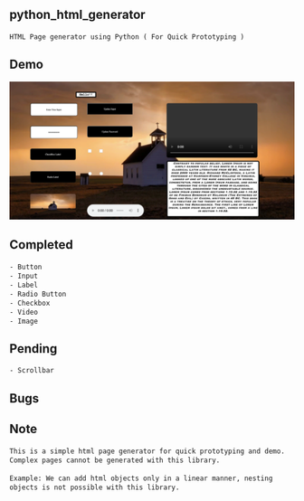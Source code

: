 ## python_html_generator

    HTML Page generator using Python ( For Quick Prototyping )

## Demo

![](examples/demo.png)

## Completed

    - Button
    - Input
    - Label
    - Radio Button
    - Checkbox
    - Video 
    - Image

## Pending 

    - Scrollbar

## Bugs


## Note

    This is a simple html page generator for quick prototyping and demo. Complex pages cannot be generated with this library. 

    Example: We can add html objects only in a linear manner, nesting objects is not possible with this library.


